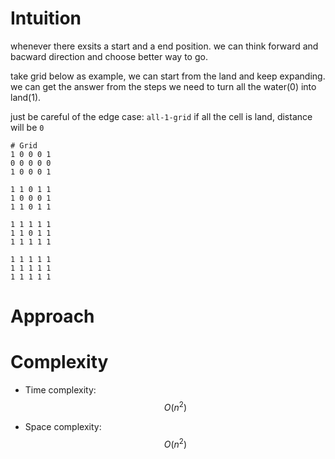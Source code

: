 # Intuition

whenever there exsits a start and a end position.
we can think forward and bacward direction and choose better way to go.

take grid below as example, we can start from the land and keep expanding.
we can get the answer from the steps we need to turn all the water(0) into land(1).

just be careful of the edge case: `all-1-grid`
if all the cell is land, distance will be `0`

```
# Grid
1 0 0 0 1
0 0 0 0 0
1 0 0 0 1

1 1 0 1 1
1 0 0 0 1
1 1 0 1 1

1 1 1 1 1
1 1 0 1 1
1 1 1 1 1

1 1 1 1 1
1 1 1 1 1
1 1 1 1 1
```

# Approach
<!-- Describe your approach to solving the problem. -->

# Complexity
- Time complexity:
$$O(n^2)$$

- Space complexity:
$$O(n^2)$$
